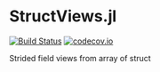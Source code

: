 # StructViews.jl

[![Build Status](https://api.travis-ci.org/Vitaliy-Yakovchuk/StructViews.jl.svg?branch=master)](https://travis-ci.org/Vitaliy-Yakovchuk/StructViews.jl)
[![codecov.io](http://codecov.io/github/Vitaliy-Yakovchuk/StructViews.jl/coverage.svg?branch=master)](http://codecov.io/github/Vitaliy-Yakovchuk/StructViews.jl?branch=master)

Strided field views from array of struct
